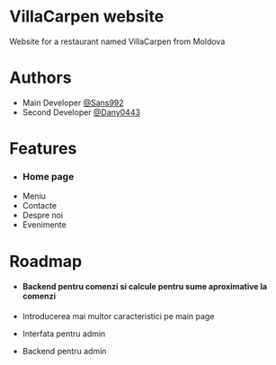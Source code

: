 
# VillaCarpen website

Website for a restaurant named VillaCarpen from Moldova


# Authors

- Main Developer [@Sans992](https://github.com/Sans992)
- Second Developer [@Dany0443](https://github.com/Dany0443)


# Features

- ### Home page
- Meniu
- Contacte
- Despre noi
- Evenimente


# Roadmap

- #### Backend pentru comenzi si calcule pentru sume aproximative la comenzi

- Introducerea mai multor caracteristici pe main page

- Interfata pentru admin

- Backend pentru admin

